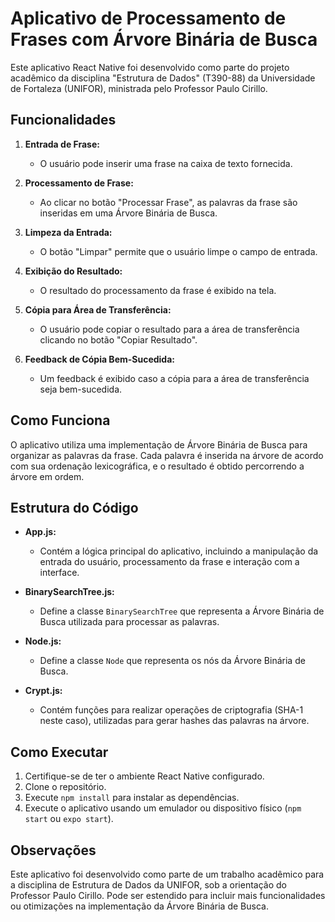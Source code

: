 # Aplicativo de Processamento de Frases com Árvore Binária de Busca

Este aplicativo React Native foi desenvolvido como parte do projeto acadêmico da disciplina "Estrutura de Dados" (T390-88) da Universidade de Fortaleza (UNIFOR), ministrada pelo Professor Paulo Cirillo.

## Funcionalidades

1. **Entrada de Frase:**

   - O usuário pode inserir uma frase na caixa de texto fornecida.

2. **Processamento de Frase:**

   - Ao clicar no botão "Processar Frase", as palavras da frase são inseridas em uma Árvore Binária de Busca.

3. **Limpeza da Entrada:**

   - O botão "Limpar" permite que o usuário limpe o campo de entrada.

4. **Exibição do Resultado:**

   - O resultado do processamento da frase é exibido na tela.

5. **Cópia para Área de Transferência:**

   - O usuário pode copiar o resultado para a área de transferência clicando no botão "Copiar Resultado".

6. **Feedback de Cópia Bem-Sucedida:**
   - Um feedback é exibido caso a cópia para a área de transferência seja bem-sucedida.

## Como Funciona

O aplicativo utiliza uma implementação de Árvore Binária de Busca para organizar as palavras da frase. Cada palavra é inserida na árvore de acordo com sua ordenação lexicográfica, e o resultado é obtido percorrendo a árvore em ordem.

## Estrutura do Código

- **App.js:**

  - Contém a lógica principal do aplicativo, incluindo a manipulação da entrada do usuário, processamento da frase e interação com a interface.

- **BinarySearchTree.js:**

  - Define a classe `BinarySearchTree` que representa a Árvore Binária de Busca utilizada para processar as palavras.

- **Node.js:**

  - Define a classe `Node` que representa os nós da Árvore Binária de Busca.

- **Crypt.js:**
  - Contém funções para realizar operações de criptografia (SHA-1 neste caso), utilizadas para gerar hashes das palavras na árvore.

## Como Executar

1. Certifique-se de ter o ambiente React Native configurado.
2. Clone o repositório.
3. Execute `npm install` para instalar as dependências.
4. Execute o aplicativo usando um emulador ou dispositivo físico (`npm start` ou `expo start`).

## Observações

Este aplicativo foi desenvolvido como parte de um trabalho acadêmico para a disciplina de Estrutura de Dados da UNIFOR, sob a orientação do Professor Paulo Cirillo. Pode ser estendido para incluir mais funcionalidades ou otimizações na implementação da Árvore Binária de Busca.

